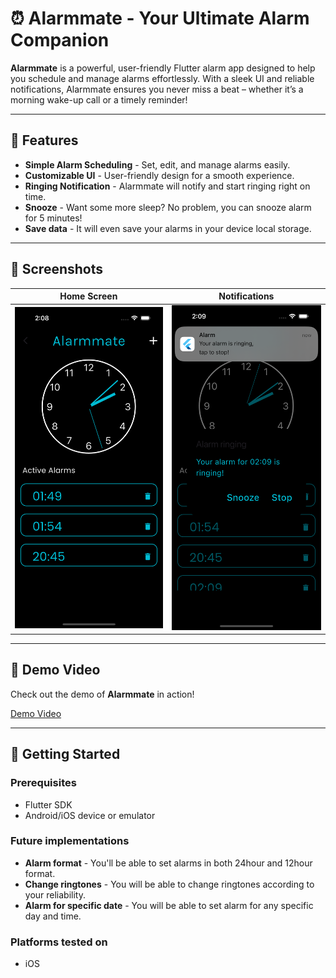 # ⏰ Alarmmate - Your Ultimate Alarm Companion


**Alarmmate** is a powerful, user-friendly Flutter alarm app designed to help you schedule and manage alarms effortlessly. With a sleek UI and reliable notifications, Alarmmate ensures you never miss a beat – whether it’s a morning wake-up call or a timely reminder!

---

## 🚀 Features

- **Simple Alarm Scheduling** - Set, edit, and manage alarms easily.
- **Customizable UI** - User-friendly design for a smooth experience.
- **Ringing Notification** - Alarmmate will notify and start ringing right on time.
- **Snooze** - Want some more sleep? No problem, you can snooze alarm for 5 minutes!
- **Save data** - It will even save your alarms in your device local storage.

---

## 📸 Screenshots

| Home Screen | Notifications |
|-------------|---------------|
| <img src="readme_assets/home_page.png" alt="image" width="250"> | <img src="readme_assets/Notification.png" alt="image" width="250"> |

---

## 🎥 Demo Video

Check out the demo of **Alarmmate** in action!

[Demo Video](https://player.vimeo.com/video/1026229353?h=e571230767)

---

## 📲 Getting Started

### Prerequisites
- Flutter SDK
- Android/iOS device or emulator

### Future implementations

- **Alarm format** - You'll be able to set alarms in both 24hour and 12hour format.
- **Change ringtones** - You will be able to change ringtones according to your reliability.
- **Alarm for specific date** - You will be able to set alarm for any specific day and time.

### Platforms tested on
- iOS

